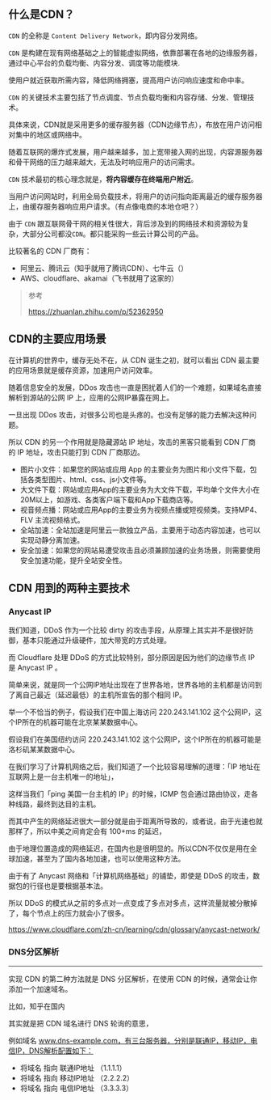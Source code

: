 ## 什么是CDN？





`CDN` 的全称是 `Content Delivery Network`，即内容分发网络。

`CDN` 是构建在现有网络基础之上的智能虚拟网络，依靠部署在各地的边缘服务器，通过中心平台的负载均衡、内容分发、调度等功能模块.

使用户就近获取所需内容，降低网络拥塞，提高用户访问响应速度和命中率。

`CDN` 的关键技术主要包括了节点调度、节点负载均衡和内容存储、分发、管理技术。

具体来说，CDN就是采用更多的缓存服务器（CDN边缘节点），布放在用户访问相对集中的地区或网络中。

随着互联网的爆炸式发展，用户越来越多，加上宽带接入网的出现，内容源服务器和骨干网络的压力越来越大，无法及时响应用户的访问需求。

`CDN` 技术最初的核心理念就是，**将内容缓存在终端用户附近**。

当用户访问网站时，利用全局负载技术，将用户的访问指向距离最近的缓存服务器上，由缓存服务器响应用户请求。（有点像电商的本地仓吧？）





由于 `CDN` 跟互联网骨干网的相关性很大，背后涉及到的网络技术和资源较为复杂，大部分公司都没`CDN`。都只能采购一些云计算公司的产品。



比较著名的 CDN 厂商有：

-  阿里云、腾讯云（知乎就用了腾讯CDN）、七牛云（）
- AWS、cloudflare、akamai（飞书就用了这家的）





> 参考
>
> https://zhuanlan.zhihu.com/p/52362950



## CDN的主要应用场景

在计算机的世界中，缓存无处不在，从 CDN 诞生之初，就可以看出 CDN 最主要的应用场景就是缓存资源，加速用户访问效率。

随着信息安全的发展，DDos 攻击也一直是困扰着人们的一个难题，如果域名直接解析到源站的公网 IP 上，应用的公网IP暴露在网上。

一旦出现 DDos 攻击，对很多公司也是头疼的。也没有足够的能力去解决这种问题。

所以 CDN 的另一个作用就是隐藏源站 IP 地址，攻击的黑客只能看到 CDN 厂商的 IP 地址，攻击只能打到 CDN 厂商那边。



- 图片小文件：如果您的网站或应用 App 的主要业务为图片和小文件下载，包括各类型图片、html、css、js小文件等。
- 大文件下载：网站或应用App的主要业务为大文件下载，平均单个文件大小在20M以上，如游戏、各类客户端下载和App下载商店等。
- 视音频点播：网站或应用App的主要业务为视频点播或短视频类。支持MP4、FLV 主流视频格式。
- 全站加速：全站加速是阿里云一款独立产品，主要用于动态内容加速，也可以实现动静分离加速。
- 安全加速：如果您的网站易遭受攻击且必须兼顾加速的业务场景，则需要使用安全加速功能，提升全站安全性。



## CDN 用到的两种主要技术



### Anycast IP 

我们知道，DDoS 作为一个比较 dirty 的攻击手段，从原理上其实并不是很好防御，基本只能通过升级硬件，加大带宽的方式处理。

而 Cloudflare 处理 DDoS 的方式比较特别，部分原因是因为他们的边缘节点 IP 是 Anycast IP 。

简单来说，就是同一个公网IP地址出现在了世界各地，世界各地的主机都是访问到了离自己最近（延迟最低）的主机所宣告的那个相同 IP。

举一个不恰当的例子，假设我们在中国上海访问 220.243.141.102 这个公网IP，这个IP所在的机器可能在北京某某数据中心。

假设我们在美国纽约访问 220.243.141.102 这个公网IP，这个IP所在的机器可能是洛杉矶某某数据中心。

在我们学习了计算机网络之后，我们知道了一个比较容易理解的道理：「IP 地址在互联网上是一台主机唯一的地址」，

这样当我们「ping 美国一台主机的 IP」的时候，ICMP 包会通过路由协议，走各种线路，最终到达目的主机。

而其中产生的网络延迟很大一部分就是由于距离所导致的，或者说，由于光速也就那样了，所以中美之间肯定会有 100+ms 的延迟，

由于地理位置造成的网络延迟，在国内也是很明显的。所以CDN不仅仅是用在全球加速，甚至为了国内各地加速，也可以使用这种方法。



由于有了 Anycast 网络和「计算机网络基础」的铺垫，即使是 DDoS 的攻击，数据包的行径也是要根据基本法。

所以 DDoS 的模式从之前的多点对一点变成了多点对多点，这样流量就被分散掉了，每个节点上的压力就会小了很多。



https://www.cloudflare.com/zh-cn/learning/cdn/glossary/anycast-network/









### DNS分区解析

------

实现 CDN 的第二种方法就是 DNS 分区解析，在使用 CDN 的时候，通常会让你添加一个加速域名。



比如，知乎在国内



其实就是把 CDN 域名进行 DNS 轮询的意思，



例如域名 www.dns-example.com，有三台服务器，分别是联通IP，移动IP，电信IP，DNS解析配置如下：

- 将域名 指向 联通IP地址 （1.1.1.1）
- 将域名 指向 移动IP地址 （2.2.2.2）
- 将域名 指向 电信IP地址 （3.3.3.3）



